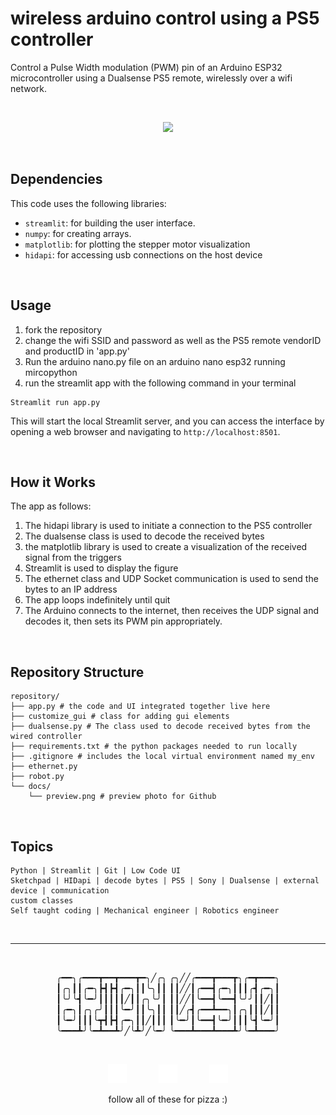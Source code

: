 
# wireless arduino control using a PS5 controller
Control a Pulse Width modulation (PWM) pin of an Arduino ESP32 microcontroller using a Dualsense PS5 remote, wirelessly over a wifi network. 

&nbsp;

<div align="center"><img src="docs/preview.gif" width="800"></div>

&nbsp;

## Dependencies

This code uses the following libraries:
- `streamlit`: for building the user interface.
- `numpy`: for creating arrays.
- `matplotlib`: for plotting the stepper motor visualization
- `hidapi`: for accessing usb connections on the host device

&nbsp;

## Usage
1. fork the repository
2. change the wifi SSID and password as well as the PS5 remote vendorID and productID in 'app.py'
4. Run the arduino nano.py file on an arduino nano esp32 running mircopython
5. run the streamlit app with the following command in your terminal
```
Streamlit run app.py
```

This will start the local Streamlit server, and you can access the interface by opening a web browser and navigating to `http://localhost:8501`.

&nbsp;

## How it Works

The app as follows:
1. The hidapi library is used to initiate a connection to the PS5 controller
2. The dualsense class is used to decode the received bytes
4. the matplotlib library is used to create a visualization of the received signal from the triggers
3. Streamlit is used to display the figure
4. The ethernet class and UDP Socket communication is used to send the bytes to an IP address
5. The app loops indefinitely until quit
6. The Arduino connects to the internet, then receives the UDP signal and decodes it, then sets its PWM pin appropriately. 

&nbsp;

## Repository Structure
```
repository/
├── app.py # the code and UI integrated together live here
├── customize_gui # class for adding gui elements
├── dualsense.py # The class used to decode received bytes from the wired controller
├── requirements.txt # the python packages needed to run locally
├── .gitignore # includes the local virtual environment named my_env
├── ethernet.py
├── robot.py
└── docs/
    └── preview.png # preview photo for Github
```

&nbsp;

## Topics 
```
Python | Streamlit | Git | Low Code UI
Sketchpad | HIDapi | decode bytes | PS5 | Sony | Dualsense | external device | communication 
custom classes
Self taught coding | Mechanical engineer | Robotics engineer
```
&nbsp;

<hr>

&nbsp;

<div align="center">



╭━━╮╭━━━┳━━┳━━━┳━╮╱╭╮        ╭╮╱╱╭━━━┳━━━┳╮╭━┳━━━╮
┃╭╮┃┃╭━╮┣┫┣┫╭━╮┃┃╰╮┃┃        ┃┃╱╱┃╭━━┫╭━╮┃┃┃╭┫╭━╮┃
┃╰╯╰┫╰━╯┃┃┃┃┃╱┃┃╭╮╰╯┃        ┃┃╱╱┃╰━━┫╰━━┫╰╯╯┃┃╱┃┃
┃╭━╮┃╭╮╭╯┃┃┃╰━╯┃┃╰╮┃┃        ┃┃╱╭┫╭━━┻━━╮┃╭╮┃┃┃╱┃┃
┃╰━╯┃┃┃╰┳┫┣┫╭━╮┃┃╱┃┃┃        ┃╰━╯┃╰━━┫╰━╯┃┃┃╰┫╰━╯┃
╰━━━┻╯╰━┻━━┻╯╱╰┻╯╱╰━╯        ╰━━━┻━━━┻━━━┻╯╰━┻━━━╯
  


&nbsp;


<a href="https://twitter.com/BrianJosephLeko"><img src="https://raw.githubusercontent.com/BrianLesko/BrianLesko/f7be693250033b9d28c2224c9c1042bb6859bfe9/.socials/svg-white/x-logo-white.svg" width="30" alt="X Logo"></a> &nbsp; &nbsp; &nbsp; &nbsp; &nbsp; &nbsp; <a href="https://github.com/BrianLesko"><img src="https://raw.githubusercontent.com/BrianLesko/BrianLesko/f7be693250033b9d28c2224c9c1042bb6859bfe9/.socials/svg-white/github-mark-white.svg" width="30" alt="GitHub"></a> &nbsp; &nbsp; &nbsp; &nbsp; &nbsp; &nbsp; <a href="https://www.linkedin.com/in/brianlesko/"><img src="https://raw.githubusercontent.com/BrianLesko/BrianLesko/f7be693250033b9d28c2224c9c1042bb6859bfe9/.socials/svg-white/linkedin-icon-white.svg" width="30" alt="LinkedIn"></a>

follow all of these for pizza :)

</div>


&nbsp;


